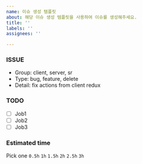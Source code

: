 ```yaml
---
name: 이슈 생성 템플릿
about: 해당 이슈 생성 템플릿을 사용하여 이슈를 생성해주세요.
title: ''
labels: ''
assignees: ''

---
```


### ISSUE
* Group: client, server, sr
* Type: bug, feature, delete
* Detail: fix actions from client redux

### TODO
- [ ] Job1
- [ ] Job2
- [ ] Job3

### Estimated time
Pick one
```0.5h```
```1h```
```1.5h```
```2h```
```2.5h```
```3h```
